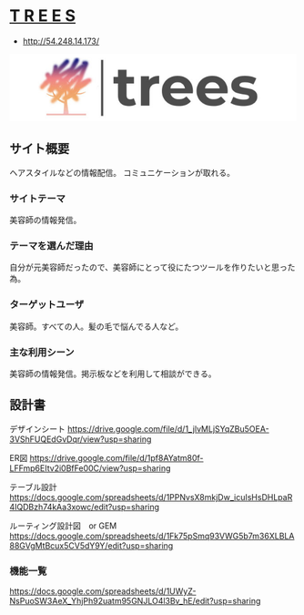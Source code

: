 # [T R E E S](http://54.248.14.173/)

- http://54.248.14.173/

![main-title](app/assets/images/trees-logo.jpg)

## サイト概要
ヘアスタイルなどの情報配信。
コミュニケーションが取れる。
### サイトテーマ
美容師の情報発信。

### テーマを選んだ理由
自分が元美容師だったので、美容師にとって役にたつツールを作りたいと思った為。

### ターゲットユーザ
美容師。すべての人。髪の毛で悩んでる人など。

### 主な利用シーン
美容師の情報発信。掲示板などを利用して相談ができる。



## 設計書
デザインシート
https://drive.google.com/file/d/1_jlvMLjSYqZBu5OEA-3VShFUQEdGvDqr/view?usp=sharing

ER図
https://drive.google.com/file/d/1pf8AYatm80f-LFFmp6EItv2i0BfFe00C/view?usp=sharing

テーブル設計
https://docs.google.com/spreadsheets/d/1PPNvsX8mkjDw_icuIsHsDHLpaR4IQDBzh74kAa3xowc/edit?usp=sharing

ルーティング設計図　or GEM
https://docs.google.com/spreadsheets/d/1Fk75pSmq93VWG5b7m36XLBLA88GVgMtBcux5CV5dY9Y/edit?usp=sharing

### 機能一覧
https://docs.google.com/spreadsheets/d/1UWyZ-NsPuoSW3AeX_YhjPh92uatm95GNJLO4l3Bv_hE/edit?usp=sharing

